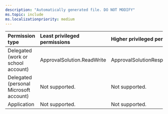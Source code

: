 ```yaml
---
description: "Automatically generated file. DO NOT MODIFY"
ms.topic: include
ms.localizationpriority: medium
---
```


|Permission type|Least privileged permissions|Higher privileged permissions|
|:---|:---|:---|
|Delegated (work or school account)|ApprovalSolution.ReadWrite|ApprovalSolutionResponse.ReadWrite|
|Delegated (personal Microsoft account)|Not supported.|Not supported.|
|Application|Not supported.|Not supported.|

